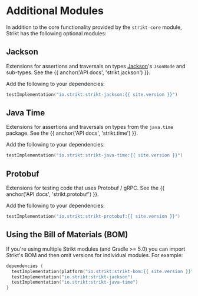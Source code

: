 ---
---

# Additional Modules

In addition to the core functionality provided by the `strikt-core` module, Strikt has the following optional modules:

## Jackson

Extensions for assertions and traversals on types [Jackson](https://github.com/FasterXML/jackson)'s `JsonNode` and sub-types.
See the {{ anchor('API docs', 'strikt.jackson') }}.

Add the following to your dependencies:

```kotlin
testImplementation("io.strikt:strikt-jackson:{{ site.version }}")
``` 

## Java Time

Extensions for assertions and traversals on types from the `java.time` package.
See the {{ anchor('API docs', 'strikt.time') }}.

Add the following to your dependencies:

```kotlin
testImplementation("io.strikt:strikt-java-time:{{ site.version }}")
``` 

## Protobuf

Extensions for testing code that uses Protobuf / gRPC.
See the {{ anchor('API docs', 'strikt.protobuf') }}.

Add the following to your dependencies:

```kotlin
testImplementation("io.strikt:strikt-protobuf:{{ site.version }}")
``` 

## Using the Bill of Materials (BOM)

If you're using multiple Strikt modules (and Gradle >= 5.0) you can import Strikt's BOM and then omit versions for individual modules.
For example:

```kotlin
dependencies {
  testImplementation(platform("io.strikt:strikt-bom:{{ site.version }}"))
  testImplementation("io.strikt:strikt-jackson")
  testImplementation("io.strikt:strikt-java-time")
}
```
